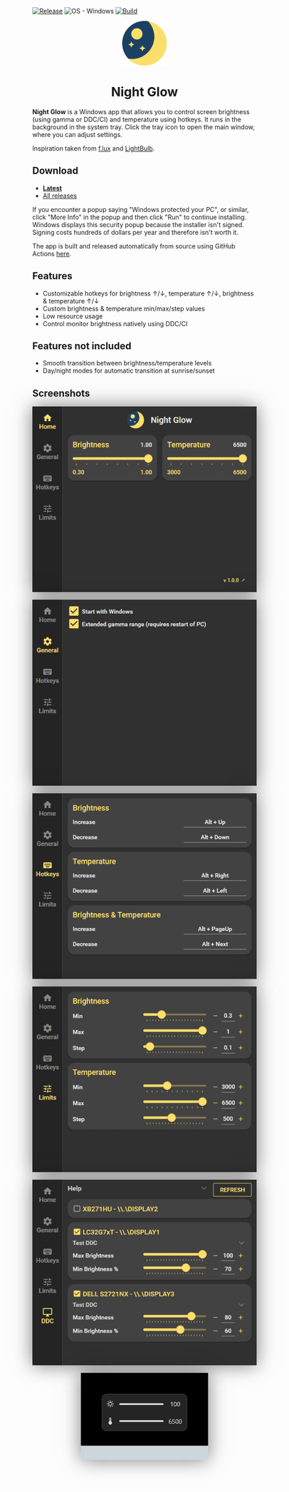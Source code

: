 [![Release](https://img.shields.io/github/release/tombayley/NightGlow.svg)](https://github.com/tombayley/NightGlow/releases)
![OS - Windows](https://img.shields.io/badge/OS-Windows-blue?logo=windows&logoColor=white)
[![Build](https://img.shields.io/github/actions/workflow/status/tombayley/NightGlow/main.yml?branch=main)](https://github.com/tombayley/NightGlow/actions)

<p align="center">
    <img src="res/app-icon.png" style="width: 100px;" />
</p>

<h1 align="center">Night Glow</h1>

**Night Glow** is a Windows app that allows you to control screen brightness (using gamma or DDC/CI) and temperature using hotkeys.
It runs in the background in the system tray. Click the tray icon to open the main window, where you can adjust settings.

Inspiration taken from [f.lux](https://justgetflux.com/) and [LightBulb](https://github.com/Tyrrrz/LightBulb).


## Download
- [**Latest**](https://github.com/tombayley/NightGlow/releases/latest)
- [All releases](https://github.com/tombayley/NightGlow/releases)


If you encounter a popup saying "Windows protected your PC", or similar, click "More Info" in the popup and then click "Run" to continue installing.
Windows displays this security popup because the installer isn't signed. Signing costs hundreds of dollars per year and therefore isn't worth it.

The app is built and released automatically from source using GitHub Actions [here](.github/workflows/main.yml).


## Features
- Customizable hotkeys for brightness ↑/↓, temperature ↑/↓, brightness & temperature ↑/↓
- Custom brightness & temperature min/max/step values
- Low resource usage
- Control monitor brightness natively using DDC/CI


## Features not included
- Smooth transition between brightness/temperature levels
- Day/night modes for automatic transition at sunrise/sunset


## Screenshots
<p align="center">
    <img align="center" src="res/home.png" style="box-shadow: 0 0 40px rgba(0, 0, 0, 0.5);" />
    <br/>
    <br/>
    <img align="center" src="res/settings.png" style="box-shadow: 0 0 40px rgba(0, 0, 0, 0.5);" />
    <br/>
    <br/>
    <img align="center" src="res/hotkeys.png" style="box-shadow: 0 0 40px rgba(0, 0, 0, 0.5);" />
    <br/>
    <br/>
    <img align="center" src="res/limits.png" style="box-shadow: 0 0 40px rgba(0, 0, 0, 0.5);" />
    <br/>
    <br/>
    <img align="center" src="res/ddc.png" style="box-shadow: 0 0 40px rgba(0, 0, 0, 0.5);" />
    <br/>
    <br/>
    <img align="center" src="res/popup.png" style="box-shadow: 0 0 40px rgba(0, 0, 0, 0.5);" />
</p>

